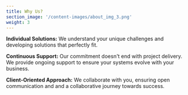 ```yaml
---
title: Why Us?
section_image: '/content-images/about_img_3.png'
weight: 3
---
```


**Individual Solutions:**
We understand your unique challenges and developing solutions that perfectly fit.

**Continuous Support:**
Our commitment doesn't end with project delivery. 
We provide ongoing support to ensure your systems evolve with your business.

**Client-Oriented Approach:**
We collaborate with you, ensuring open communication and and a collaborative journey towards success.



